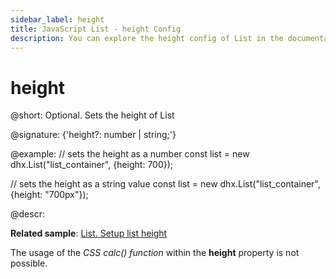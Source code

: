 ```yaml
---
sidebar_label: height
title: JavaScript List - height Config 
description: You can explore the height config of List in the documentation of the DHTMLX JavaScript UI library. Browse developer guides and API reference, try out code examples and live demos, and download a free 30-day evaluation version of DHTMLX Suite.
---
```


# height

@short: Optional. Sets the height of List

@signature: {'height?: number | string;'}

@example:
// sets the height as a number
const list = new dhx.List("list_container", {height: 700});

// sets the height as a string value
const list = new dhx.List("list_container", {height: "700px"});

@descr:

**Related sample**: [List. Setup list height](https://snippet.dhtmlx.com/k2mj2sz7)

The usage of the *CSS calc() function* within the **height** property is not possible.

[comment]: # (@related: list/configuration.md#height-of-the-list)
